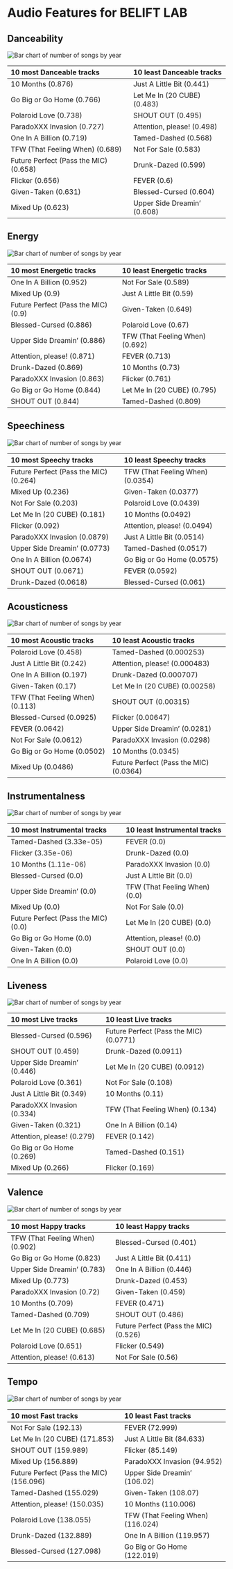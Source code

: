 # Audio Features for BELIFT LAB

## Danceability

![Bar chart of number of songs by year](../../images/labels/belift_lab/audio_features/audio_danceability/distribution.png)

| 10 most Danceable tracks | 10 least Danceable tracks |
|:---|:---|
| 10 Months (0.876) | Just A Little Bit (0.441) |
| Go Big or Go Home (0.766) | Let Me In (20 CUBE) (0.483) |
| Polaroid Love (0.738) | SHOUT OUT (0.495) |
| ParadoXXX Invasion (0.727) | Attention, please! (0.498) |
| One In A Billion (0.719) | Tamed-Dashed (0.568) |
| TFW (That Feeling When) (0.689) | Not For Sale (0.583) |
| Future Perfect (Pass the MIC) (0.658) | Drunk-Dazed (0.599) |
| Flicker (0.656) | FEVER (0.6) |
| Given-Taken (0.631) | Blessed-Cursed (0.604) |
| Mixed Up (0.623) | Upper Side Dreamin’ (0.608) |

## Energy

![Bar chart of number of songs by year](../../images/labels/belift_lab/audio_features/audio_energy/distribution.png)

| 10 most Energetic tracks | 10 least Energetic tracks |
|:---|:---|
| One In A Billion (0.952) | Not For Sale (0.589) |
| Mixed Up (0.9) | Just A Little Bit (0.59) |
| Future Perfect (Pass the MIC) (0.9) | Given-Taken (0.649) |
| Blessed-Cursed (0.886) | Polaroid Love (0.67) |
| Upper Side Dreamin’ (0.886) | TFW (That Feeling When) (0.692) |
| Attention, please! (0.871) | FEVER (0.713) |
| Drunk-Dazed (0.869) | 10 Months (0.73) |
| ParadoXXX Invasion (0.863) | Flicker (0.761) |
| Go Big or Go Home (0.844) | Let Me In (20 CUBE) (0.795) |
| SHOUT OUT (0.844) | Tamed-Dashed (0.809) |

## Speechiness

![Bar chart of number of songs by year](../../images/labels/belift_lab/audio_features/audio_speechiness/distribution.png)

| 10 most Speechy tracks | 10 least Speechy tracks |
|:---|:---|
| Future Perfect (Pass the MIC) (0.264) | TFW (That Feeling When) (0.0354) |
| Mixed Up (0.236) | Given-Taken (0.0377) |
| Not For Sale (0.203) | Polaroid Love (0.0439) |
| Let Me In (20 CUBE) (0.181) | 10 Months (0.0492) |
| Flicker (0.092) | Attention, please! (0.0494) |
| ParadoXXX Invasion (0.0879) | Just A Little Bit (0.0514) |
| Upper Side Dreamin’ (0.0773) | Tamed-Dashed (0.0517) |
| One In A Billion (0.0674) | Go Big or Go Home (0.0575) |
| SHOUT OUT (0.0671) | FEVER (0.0592) |
| Drunk-Dazed (0.0618) | Blessed-Cursed (0.061) |

## Acousticness

![Bar chart of number of songs by year](../../images/labels/belift_lab/audio_features/audio_acousticness/distribution.png)

| 10 most Acoustic tracks | 10 least Acoustic tracks |
|:---|:---|
| Polaroid Love (0.458) | Tamed-Dashed (0.000253) |
| Just A Little Bit (0.242) | Attention, please! (0.000483) |
| One In A Billion (0.197) | Drunk-Dazed (0.000707) |
| Given-Taken (0.17) | Let Me In (20 CUBE) (0.00258) |
| TFW (That Feeling When) (0.113) | SHOUT OUT (0.00315) |
| Blessed-Cursed (0.0925) | Flicker (0.00647) |
| FEVER (0.0642) | Upper Side Dreamin’ (0.0281) |
| Not For Sale (0.0612) | ParadoXXX Invasion (0.0298) |
| Go Big or Go Home (0.0502) | 10 Months (0.0345) |
| Mixed Up (0.0486) | Future Perfect (Pass the MIC) (0.0364) |

## Instrumentalness

![Bar chart of number of songs by year](../../images/labels/belift_lab/audio_features/audio_instrumentalness/distribution.png)

| 10 most Instrumental tracks | 10 least Instrumental tracks |
|:---|:---|
| Tamed-Dashed (3.33e-05) | FEVER (0.0) |
| Flicker (3.35e-06) | Drunk-Dazed (0.0) |
| 10 Months (1.11e-06) | ParadoXXX Invasion (0.0) |
| Blessed-Cursed (0.0) | Just A Little Bit (0.0) |
| Upper Side Dreamin’ (0.0) | TFW (That Feeling When) (0.0) |
| Mixed Up (0.0) | Not For Sale (0.0) |
| Future Perfect (Pass the MIC) (0.0) | Let Me In (20 CUBE) (0.0) |
| Go Big or Go Home (0.0) | Attention, please! (0.0) |
| Given-Taken (0.0) | SHOUT OUT (0.0) |
| One In A Billion (0.0) | Polaroid Love (0.0) |

## Liveness

![Bar chart of number of songs by year](../../images/labels/belift_lab/audio_features/audio_liveness/distribution.png)

| 10 most Live tracks | 10 least Live tracks |
|:---|:---|
| Blessed-Cursed (0.596) | Future Perfect (Pass the MIC) (0.0771) |
| SHOUT OUT (0.459) | Drunk-Dazed (0.0911) |
| Upper Side Dreamin’ (0.446) | Let Me In (20 CUBE) (0.0912) |
| Polaroid Love (0.361) | Not For Sale (0.108) |
| Just A Little Bit (0.349) | 10 Months (0.11) |
| ParadoXXX Invasion (0.334) | TFW (That Feeling When) (0.134) |
| Given-Taken (0.321) | One In A Billion (0.14) |
| Attention, please! (0.279) | FEVER (0.142) |
| Go Big or Go Home (0.269) | Tamed-Dashed (0.151) |
| Mixed Up (0.266) | Flicker (0.169) |

## Valence

![Bar chart of number of songs by year](../../images/labels/belift_lab/audio_features/audio_valence/distribution.png)

| 10 most Happy tracks | 10 least Happy tracks |
|:---|:---|
| TFW (That Feeling When) (0.902) | Blessed-Cursed (0.401) |
| Go Big or Go Home (0.823) | Just A Little Bit (0.411) |
| Upper Side Dreamin’ (0.783) | One In A Billion (0.446) |
| Mixed Up (0.773) | Drunk-Dazed (0.453) |
| ParadoXXX Invasion (0.72) | Given-Taken (0.459) |
| 10 Months (0.709) | FEVER (0.471) |
| Tamed-Dashed (0.709) | SHOUT OUT (0.486) |
| Let Me In (20 CUBE) (0.685) | Future Perfect (Pass the MIC) (0.526) |
| Polaroid Love (0.651) | Flicker (0.549) |
| Attention, please! (0.613) | Not For Sale (0.56) |

## Tempo

![Bar chart of number of songs by year](../../images/labels/belift_lab/audio_features/audio_tempo/distribution.png)

| 10 most Fast tracks | 10 least Fast tracks |
|:---|:---|
| Not For Sale (192.13) | FEVER (72.999) |
| Let Me In (20 CUBE) (171.853) | Just A Little Bit (84.633) |
| SHOUT OUT (159.989) | Flicker (85.149) |
| Mixed Up (156.889) | ParadoXXX Invasion (94.952) |
| Future Perfect (Pass the MIC) (156.096) | Upper Side Dreamin’ (106.02) |
| Tamed-Dashed (155.029) | Given-Taken (108.07) |
| Attention, please! (150.035) | 10 Months (110.006) |
| Polaroid Love (138.055) | TFW (That Feeling When) (116.024) |
| Drunk-Dazed (132.889) | One In A Billion (119.957) |
| Blessed-Cursed (127.098) | Go Big or Go Home (122.019) |
